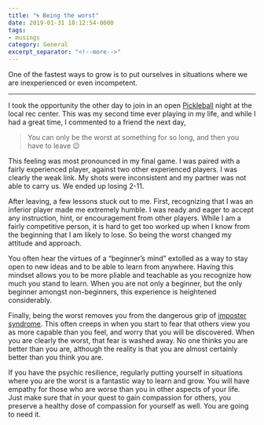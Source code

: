 ```yaml
---
title: "🌀 Being the worst"
date: 2019-01-31 18:12:54-0000
tags:
- musings
category: General
excerpt_separator: "<!--more-->"
---
```


One of the fastest ways to grow is to put ourselves in situations where we are inexperienced or even incompetent.

<!--more-->
***

I took the opportunity the other day to join in an open [Pickleball](https://en.wikipedia.org/wiki/Pickleball) night at the local rec center. This was my second time ever playing in my life, and while I had a great time, I commented to a friend the next day,

> You can only be the worst at something for so long, and then you have to leave 😉

This feeling was most pronounced in my final game. I was paired with a fairly experienced player, against two other experienced players. I was clearly the weak link. My shots were inconsistent and my partner was not able to carry us. We ended up losing 2-11.

After leaving, a few lessons stuck out to me. First, recognizing that I was an inferior player made me extremely humble. I was ready and eager to accept any instruction, hint, or encouragement from other players. While I am a fairly competitive person, it is hard to get too worked up when I know from the beginning that I am likely to lose. So being the worst changed my attitude and approach.

You often hear the virtues of a “beginner’s mind” extolled as a way to stay open to new ideas and to be able to learn from anywhere. Having this mindset allows you to be more pliable and teachable as you recognize how much you stand to learn. When you are not only a beginner, but the only beginner amongst non-beginners, this experience is heightened considerably.

Finally, being the worst removes you from the dangerous grip of [imposter syndrome](https://en.m.wikipedia.org/wiki/Impostor_syndrome). This often creeps in when you start to fear that others view you as more capable than you feel, and worry that you will be discovered. When you are clearly the worst, that fear is washed away. No one thinks you are better than you are, although the reality is that you are almost certainly better than you think you are.

If you have the psychic resilience, regularly putting yourself in situations where you are the worst is a fantastic way to learn and grow. You will have empathy for those who are worse than you in other aspects of your life. Just make sure that in your quest to gain compassion for others, you preserve a healthy dose of compassion for yourself as well. You are going to need it.